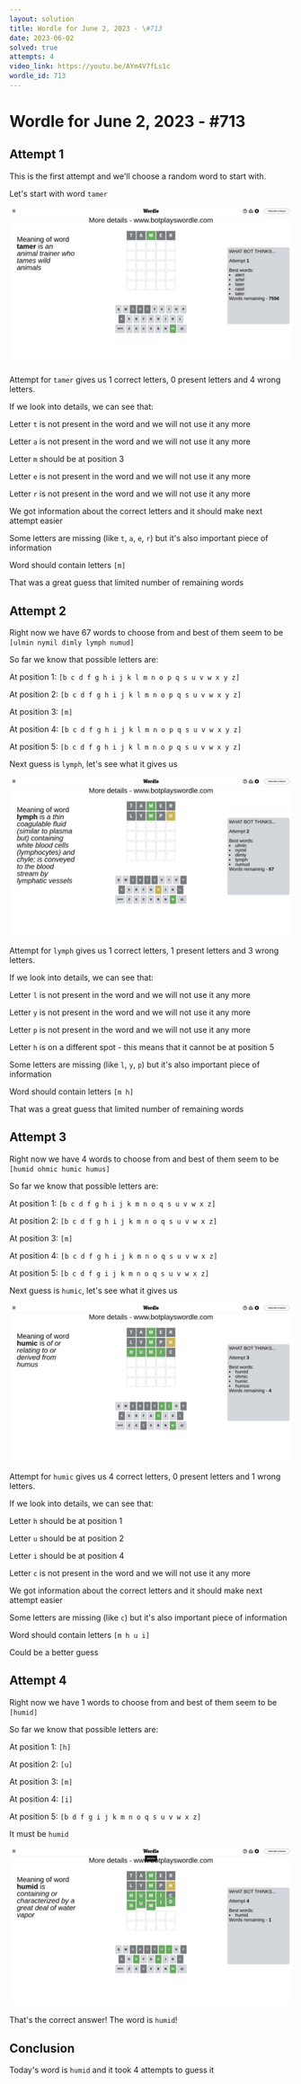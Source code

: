 ```yaml
---
layout: solution
title: Wordle for June 2, 2023 - \#713
date: 2023-06-02
solved: true
attempts: 4
video_link: https://youtu.be/AYm4V7fLs1c
wordle_id: 713
---
```


# Wordle for June 2, 2023 - \#713

## Attempt 1

This is the first attempt and we'll choose a random word to start with.

Let's start with word `tamer`

![Attempt 1](2023-06-02/attempt-1.png)

Attempt for `tamer` gives us 1 correct letters, 0 present letters and 4 wrong letters.

If we look into details, we can see that:

Letter `t` is not present in the word and we will not use it any more

Letter `a` is not present in the word and we will not use it any more

Letter `m` should be at position 3

Letter `e` is not present in the word and we will not use it any more

Letter `r` is not present in the word and we will not use it any more

We got information about the correct letters and it should make next attempt easier

Some letters are missing (like `t`, `a`, `e`, `r`) but it's also important piece of information

Word should contain letters `[m]`

That was a great guess that limited number of remaining words



## Attempt 2

Right now we have 67 words to choose from and best of them seem to be `[ulmin nymil dimly lymph numud]`

So far we know that possible letters are:

At position 1: `[b c d f g h i j k l m n o p q s u v w x y z]`

At position 2: `[b c d f g h i j k l m n o p q s u v w x y z]`

At position 3: `[m]`

At position 4: `[b c d f g h i j k l m n o p q s u v w x y z]`

At position 5: `[b c d f g h i j k l m n o p q s u v w x y z]`

Next guess is `lymph`, let's see what it gives us

![Attempt 2](2023-06-02/attempt-2.png)

Attempt for `lymph` gives us 1 correct letters, 1 present letters and 3 wrong letters.

If we look into details, we can see that:

Letter `l` is not present in the word and we will not use it any more

Letter `y` is not present in the word and we will not use it any more

Letter `p` is not present in the word and we will not use it any more

Letter `h` is on a different spot - this means that it cannot be at position 5

Some letters are missing (like `l`, `y`, `p`) but it's also important piece of information

Word should contain letters `[m h]`

That was a great guess that limited number of remaining words



## Attempt 3

Right now we have 4 words to choose from and best of them seem to be `[humid ohmic humic humus]`

So far we know that possible letters are:

At position 1: `[b c d f g h i j k m n o q s u v w x z]`

At position 2: `[b c d f g h i j k m n o q s u v w x z]`

At position 3: `[m]`

At position 4: `[b c d f g h i j k m n o q s u v w x z]`

At position 5: `[b c d f g i j k m n o q s u v w x z]`

Next guess is `humic`, let's see what it gives us

![Attempt 3](2023-06-02/attempt-3.png)

Attempt for `humic` gives us 4 correct letters, 0 present letters and 1 wrong letters.

If we look into details, we can see that:

Letter `h` should be at position 1

Letter `u` should be at position 2

Letter `i` should be at position 4

Letter `c` is not present in the word and we will not use it any more

We got information about the correct letters and it should make next attempt easier

Some letters are missing (like `c`) but it's also important piece of information

Word should contain letters `[m h u i]`

Could be a better guess



## Attempt 4

Right now we have 1 words to choose from and best of them seem to be `[humid]`

So far we know that possible letters are:

At position 1: `[h]`

At position 2: `[u]`

At position 3: `[m]`

At position 4: `[i]`

At position 5: `[b d f g i j k m n o q s u v w x z]`

It must be `humid`

![Attempt 4](2023-06-02/attempt-4.png)

That's the correct answer! The word is `humid`!

## Conclusion

Today's word is `humid` and it took 4 attempts to guess it

